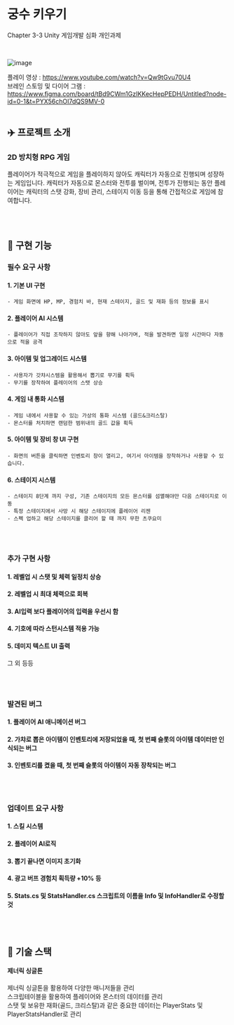 # 궁수 키우기
 Chapter 3-3 Unity 게임개발 심화 개인과제

<br>

![image](https://github.com/Yoonwoojoo/Raising-Archer/assets/167274465/72acbabc-55eb-4a02-a6c9-afc05d8e215f)

플레이 영상 : https://www.youtube.com/watch?v=Qw9tGvu70U4
<br>
브레인 스토밍 및 다이어 그램 : https://www.figma.com/board/tBd9CWm1GzIKKecHepPEDH/Untitled?node-id=0-1&t=PYX56chOI7dQS9MV-0
<br><br>

## :airplane: 프로젝트 소개

### 2D 방치형 RPG 게임
플레이어가 적극적으로 게임을 플레이하지 않아도 캐릭터가 자동으로 진행되며 성장하는 게임입니다. 
캐릭터가 자동으로 몬스터와 전투를 벌이며, 
전투가 진행되는 동안 플레이어는 캐릭터의 스탯 강화, 장비 관리, 스테이지 이동 등을 통해 간접적으로 게임에 참여합니다.


<br><br>

## :thought_balloon: 구현 기능

### 필수 요구 사항

#### 1. **기본 UI 구현**
    - 게임 화면에 HP, MP, 경험치 바, 현재 스테이지, 골드 및 재화 등의 정보를 표시    

#### 2. **플레이어 AI 시스템**
    - 플레이어가 직접 조작하지 않아도 앞을 향해 나아가며, 적을 발견하면 일정 시간마다 자동으로 적을 공격

#### 3. **아이템 및 업그레이드 시스템**
    - 사용자가 갓챠시스템을 활용해서 뽑기로 무기를 획득
    - 무기를 장착하여 플레이어의 스탯 상승

#### 4. **게임 내 통화 시스템**
    - 게임 내에서 사용할 수 있는 가상의 통화 시스템 (골드&크리스탈)
    - 몬스터를 처치하면 랜덤한 범위내의 골드 값을 획득
      
#### 5. **아이템 및 장비 창 UI 구현**
    - 화면의 버튼을 클릭하면 인벤토리 창이 열리고, 여기서 아이템을 장착하거나 사용할 수 있습니다.

#### 6. **스테이지 시스템**
    - 스테이지 8단계 까지 구성, 기존 스테이지의 모든 몬스터를 섬멸해야만 다음 스테이지로 이동
    - 특정 스테이지에서 사망 시 해당 스테이지에 플레이어 리젠
    - 스펙 업하고 해당 스테이지를 클리어 할 때 까지 무한 츠쿠요미
    
<br><br>

### 추가 구현 사항

#### 1. **레벨업 시 스탯 및 체력 일정치 상승**
#### 2. **레벨업 시 최대 체력으로 회복**
#### 3. **AI입력 보다 플레이어의 입력을 우선시 함**
#### 4. **기호에 따라 스턴시스템 적용 가능**
#### 5. **데미지 텍스트 UI 출력**
그 외 등등

<br><br>

### 발견된 버그

#### 1. **플레이어 AI 애니메이션 버그**
#### 2. **가챠로 뽑은 아이템이 인벤토리에 저장되었을 때, 첫 번째 슬롯의 아이템 데이터만 인식되는 버그**
#### 3. **인벤토리를 켰을 때, 첫 번째 슬롯의 아이템이 자동 장착되는 버그**

<br><br>

### 업데이트 요구 사항

#### 1. **스킬 시스템**
#### 2. **플레이어 AI로직**
#### 3. **뽑기 끝나면 이미지 초기화**
#### 4. **광고 버프 경험치 획득량 +10% 등**
#### 5. **Stats.cs 및 StatsHandler.cs 스크립트의 이름을 Info 및 InfoHandler로 수정할 것**

<br><br>

## :notebook: 기술 스택
#### 제너릭 싱글톤
제너릭 싱글톤을 활용하여 다양한 매니저들을 관리
<br>
스크립테이블을 활용하여 플레이어와 몬스터의 데이터를 관리
<br>
스탯 및 보유한 재화(골드, 크리스탈)과 같은 중요한 데이터는 PlayerStats 및 PlayerStatsHandler로 관리

